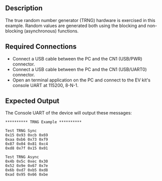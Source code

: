 ## Description

The true random number generator (TRNG) hardware is exercised in this example.  Random values are generated both using the blocking and non-blocking (asynchronous) functions.

## Required Connections

-   Connect a USB cable between the PC and the CN1 (USB/PWR) connector.
-   Connect a USB cable between the PC and the CN1 (USB/UART0) connector.
-   Open an terminal application on the PC and connect to the EV kit's console UART at 115200, 8-N-1.

## Expected Output

The Console UART of the device will output these messages:

```
********** TRNG Example **********

Test TRNG Sync
0x15 0x93 0xcb 0x69
0xaa 0xb6 0x73 0xf9
0x87 0x04 0x81 0xc4
0xd8 0x7f 0x15 0x01

Test TRNG Async
0x4b 0x5c 0xec 0x30
0x52 0x9e 0x67 0x7e
0x6b 0xd7 0xb5 0xd8
0xad 0x95 0x66 0xbe
```
